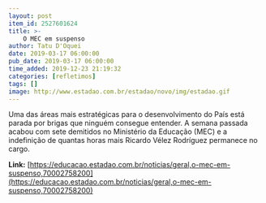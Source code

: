 ```yaml
---
layout: post
item_id: 2527601624
title: >-
    O MEC em suspenso
author: Tatu D'Oquei
date: 2019-03-17 06:00:00
pub_date: 2019-03-17 06:00:00
time_added: 2019-12-23 21:19:32
categories: [refletimos]
tags: []
image: http://www.estadao.com.br/estadao/novo/img/estadao.gif
---
```


Uma das áreas mais estratégicas para o desenvolvimento do País está parada por brigas que ninguém consegue entender. A semana passada acabou com sete demitidos no Ministério da Educação (MEC) e a indefinição de quantas horas mais Ricardo Vélez Rodríguez permanece no cargo.

**Link:** [https://educacao.estadao.com.br/noticias/geral,o-mec-em-suspenso,70002758200](https://educacao.estadao.com.br/noticias/geral,o-mec-em-suspenso,70002758200)

